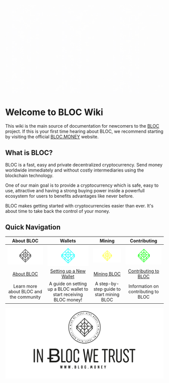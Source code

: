 ![TRAAKX LOGO](images/BLOC-in-out_blue.gif)

# **Welcome to BLOC Wiki**

This wiki is the main source of documentation for newcomers to the [BLOC](https://bloc.money) project. If this is your first time hearing about BLOC, we recommend starting by visiting the official [BLOC.MONEY](https://bloc.money) website.

## **What is BLOC?**

BLOC is a fast, easy and private decentralized cryptocurrency. Send money worldwide immediately and without costly intermediaries using the blockchain technology.

One of our main goal is to provide a cryptocurrency which is safe, easy to use, attractive and having a strong buying power inside a powerfull ecosystem for users to benefits advantages like never before.

BLOC makes getting started with cryptocurrencies easier than ever. It's about time to take back the control of your money.

## **Quick Navigation**

| **About BLOC** | **Wallets** | **Mining** | **Contributing** |
|:----------------------:|:-------------:|:------------:|:------------------:|
| ![Logo](images/index-bloc.png) | ![Wallets](images/index-wallet.png) | ![Mining](images/index-mining.png) | ![Dev](images/index-community.png) |
| [About BLOC](about/index.md) | [Setting up a New Wallet](Getting-Started#new-wallet) | [Mining BLOC](Getting-Started#mining) | [Contributing to BLOC](about/Contributing) |
| Learn more about BLOC and the community | A guide on setting up a BLOC wallet to start receiving BLOC money! | A step-by-step guide to start mining BLOC | Information on contributing to BLOC

![BLOC Logo](images/bloc-logo-intro.png)